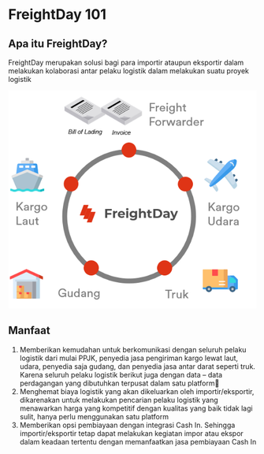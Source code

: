 # FreightDay 101
## Apa itu FreightDay?
FreightDay merupakan solusi bagi para importir ataupun eksportir dalam melakukan kolaborasi antar pelaku logistik dalam melakukan suatu proyek logistik

![](overviewpic.png)


## Manfaat
1. Memberikan kemudahan untuk berkomunikasi dengan seluruh pelaku logistik dari mulai PPJK, penyedia jasa pengiriman kargo lewat laut, udara, penyedia saja gudang, dan penyedia jasa antar darat seperti truk. Karena seluruh pelaku logistik berikut juga dengan data – data perdagangan yang dibutuhkan terpusat dalam satu platform
2. Menghemat biaya logistik yang akan dikeluarkan oleh importir/eksportir, dikarenakan untuk melakukan pencarian pelaku logistik yang menawarkan harga yang kompetitif dengan kualitas yang baik tidak lagi sulit, hanya perlu menggunakan satu platform
3. Memberikan opsi pembiayaan dengan integrasi Cash In. Sehingga importir/eksportir tetap dapat melakukan kegiatan impor atau ekspor dalam keadaan tertentu dengan memanfaatkan jasa pembiayaan Cash In

